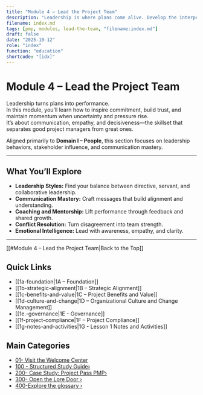 ```yaml
---
title: "Module 4 – Lead the Project Team"
description: "Leadership is where plans come alive. Develop the interpersonal, motivational, and strategic skills to guide teams through complexity."
filename: index.md
tags: [pmp, modules, lead-the-team, "filename:index.md"]
draft: false
date: "2025-10-12"
role: "index"
function: "education"
shortcode: "[idx]"
---
```


# Module 4 – Lead the Project Team

Leadership turns plans into performance.  
In this module, you’ll learn how to inspire commitment, build trust, and maintain momentum when uncertainty and pressure rise.  
It’s about communication, empathy, and decisiveness—the skillset that separates good project managers from great ones.

Aligned primarily to **Domain I – People**, this section focuses on leadership behaviors, stakeholder influence, and communication mastery.

---

## What You’ll Explore

- **Leadership Styles:** Find your balance between directive, servant, and collaborative leadership.  
- **Communication Mastery:** Craft messages that build alignment and understanding.  
- **Coaching and Mentorship:** Lift performance through feedback and shared growth.  
- **Conflict Resolution:** Turn disagreement into team strength.  
- **Emotional Intelligence:** Lead with awareness, empathy, and clarity.

---
[[#Module 4 – Lead the Project Team|Back to the Top]]
## Quick Links
- [[1a-foundation|1A – Foundation]]
- [[1b-strategic-alignment|1B – Strategic Alignment]]
- [[1c-benefits-and-value|1C – Project Benefits and Value]]
- [[1d-culture-and-change|1D – Organizational Culture and Change Management]]
- [[1e.-governance|1E - Governance]]
- [[1f-project-compliance|1F – Project Compliance]]
- [[1g-notes-and-activities|1G - Lesson 1 Notes and Activities]]

## Main Categories
- [01- Visit the Welcome Center](00-welcome/index.md)
- [100 - Structured Study Guide›](01-structured/index.md)
- [200- Case Study: Project Pass PMP›](02-case-study/3-plan/1-artifacts/index.md)
- [300- Open the Lore Door ›](03-the-lore-door/index.md)
- [400-Explore the glossary ›](2-glossary.md)
